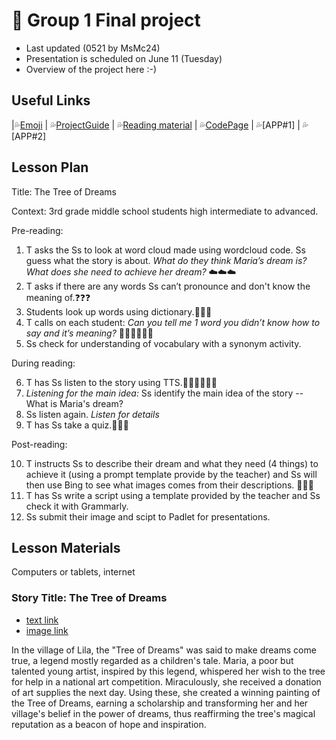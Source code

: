 # 📘 Group 1 Final project 
+ Last updated (0521 by MsMc24)
+ Presentation is scheduled on June 11 (Tuesday)
+ Overview of the project here :-)

## Useful Links
|💦[Emoji](https://gist.github.com/rxaviers/7360908) | 💦[ProjectGuide](https://github.com/MK316/Spring2024/blob/main/DLTESOL/project/README.md) | 💦[Reading material](https://raw.githubusercontent.com/MK316/Spring2024/main/DLTESOL/project/story01.txt) | 💦[CodePage](https://github.com/MsMc24/G1-finalproject/blob/main/FPG01.ipynb) | 💦[APP#1] | 💦[APP#2]

## Lesson Plan
Title: The Tree of Dreams

Context: 3rd grade middle school students high intermediate to advanced.

Pre-reading:

1. T asks the Ss to look at word cloud made using wordcloud code. Ss guess what the story is about.
   *What do they think Maria’s dream is? What does she need to achieve her dream?* ☁️☁️☁️
2. T asks if there are any words Ss can’t pronounce and don't know the meaning of.❓❓❓
3. Students look up words using dictionary.📕📕📕
4. T calls on each student: *Can you tell me 1 word you didn’t know how to say and it’s meaning?* 🙋🏻🙋🏻🙋🏻
5. Ss check for understanding of vocabulary with a synonym activity.

During reading:

6. T has Ss listen to the story using TTS.👂🏼👂🏼👂🏼
7. *Listening for the main idea:* Ss identify the main idea of the story -- What is Maria's dream?
8. Ss listen again. *Listen for details*
9. T has Ss take a quiz.📝📝📝
   
Post-reading:

10. T instructs Ss to describe their dream and what they need (4 things) to achieve it (using a prompt template provide by the teacher)
    and Ss will then use Bing to see what images comes from their descriptions. 🛌🛌🛌
11. T has Ss write a script using a template provided by the teacher and Ss check it with Grammarly.
12. Ss submit their image and scipt to Padlet for presentations.
   
## Lesson Materials
Computers or tablets, internet

### Story Title: The Tree of Dreams 
+ [text link](https://raw.githubusercontent.com/MK316/Spring2024/main/DLTESOL/project/story01.txt)
+ [image link](https://github.com/MK316/Spring2024/blob/main/DLTESOL/project/Story01.png)
  
**<Synopsis>**
In the village of Lila, the "Tree of Dreams" was said to make dreams come true, a legend mostly regarded as a children's tale. Maria, a poor but talented young artist, inspired by this legend, whispered her wish to the tree for help in a national art competition. Miraculously, she received a donation of art supplies the next day. Using these, she created a winning painting of the Tree of Dreams, earning a scholarship and transforming her and her village's belief in the power of dreams, thus reaffirming the tree's magical reputation as a beacon of hope and inspiration.
